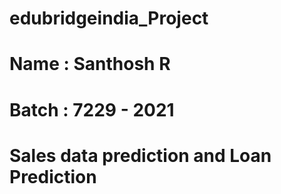 # edubridgeindia_Project
# Name : Santhosh R
# Batch : 7229 - 2021

# Sales data prediction and Loan Prediction
